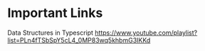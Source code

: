 # Important Links

Data Structures in Typescript
https://www.youtube.com/playlist?list=PLn4fTSbSpY5cL4_0MP83wq5khbmG3IKKd
